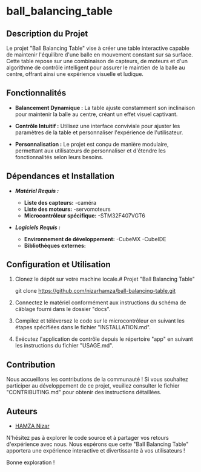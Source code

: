 # ball_balancing_table

## Description du Projet

Le projet "Ball Balancing Table" vise à créer une table interactive capable de maintenir l'équilibre d'une balle en mouvement constant sur sa surface.
Cette table repose sur une combinaison de capteurs, de moteurs et d'un algorithme de contrôle intelligent pour assurer le maintien de la balle au centre, 
offrant ainsi une expérience visuelle et ludique.

## Fonctionnalités

- **Balancement Dynamique :** 
	La table ajuste constamment son inclinaison pour maintenir la balle au centre, créant un effet visuel captivant.
  
- **Contrôle Intuitif :** 
	Utilisez une interface conviviale pour ajuster les paramètres de la table et personnaliser l'expérience de l'utilisateur.

- **Personnalisation :** 
	Le projet est conçu de manière modulaire, permettant aux utilisateurs de personnaliser et d'étendre les fonctionnalités selon leurs besoins.

## Dépendances et Installation

- ***Matériel Requis :***
  - **Liste des capteurs:**
	-caméra
  - **Liste des moteurs:**
	-servomoteurs
  - **Microcontrôleur spécifique:**
	-STM32F407VGT6

- ***Logiciels Requis :***
  - **Environnement de développement:**
	-CubeMX
	-CubeIDE
  - **Bibliothèques externes:**

## Configuration et Utilisation

1. Clonez le dépôt sur votre machine locale.# Projet "Ball Balancing Table"

	git clone https://github.com/nizarhamza/ball-balancing-table.git

2. Connectez le matériel conformément aux instructions du schéma de câblage fourni dans le dossier "docs".

3. Compilez et téléversez le code sur le microcontrôleur en suivant les étapes spécifiées dans le fichier "INSTALLATION.md".

4. Exécutez l'application de contrôle depuis le répertoire "app" en suivant les instructions du fichier "USAGE.md".

## Contribution

Nous accueillons les contributions de la communauté ! Si vous souhaitez participer au développement de ce projet, veuillez consulter le fichier "CONTRIBUTING.md" pour obtenir des instructions détaillées.

## Auteurs

- [HAMZA Nizar](https://github.com/nizarhamza)


N'hésitez pas à explorer le code source et à partager vos retours d'expérience avec nous. Nous espérons que cette "Ball Balancing Table" apportera une expérience interactive et divertissante à vos utilisateurs !

Bonne exploration !
